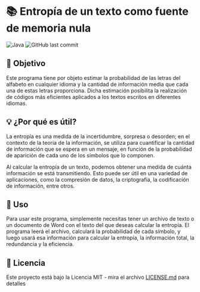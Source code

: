 # 📚 Entropía de un texto como fuente de memoria nula

![Java](https://img.shields.io/badge/-Java-red?style=flat-square&logo=java)
![GitHub last commit](https://img.shields.io/github/last-commit/andresarguelles/SistemaParaCalcularFuenteDiscretaSinMemoria)

## 🎯 Objetivo

Este programa tiene por objeto estimar la probabilidad de las letras del alfabeto en cualquier idioma y la cantidad de información media que cada una de estas letras proporciona. Dicha estimación posibilita la realización de códigos más eficientes aplicados a los textos escritos en diferentes idiomas.

## 💡 ¿Por qué es útil?

La entropía es una medida de la incertidumbre, sorpresa o desorden; en el contexto de la teoría de la información, se utiliza para cuantificar la cantidad de información que se espera en un mensaje, en función de la probabilidad de aparición de cada uno de los símbolos que lo componen.

Al calcular la entropía de un texto, podemos obtener una medida de cuánta información se está transmitiendo. Esto puede ser útil en una variedad de aplicaciones, como la compresión de datos, la criptografía, la codificación de información, entre otros.

## 🚀 Uso

Para usar este programa, simplemente necesitas tener un archivo de texto o un documento de Word con el texto del que deseas calcular la entropía. El programa leerá el archivo, calculará la probabilidad de cada símbolo, y luego usará esa información para calcular la entropía, la información total, la redundancia y la eficiencia.

## 📝 Licencia

Este proyecto está bajo la Licencia MIT - mira el archivo [LICENSE.md](LICENSE.md) para detalles